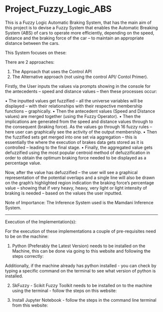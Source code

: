 # Project_Fuzzy_Logic_ABS

This is a Fuzzy Logic Automatic Braking System, that has the main aim of this project is to devise a Fuzzy System that enables the Automatic Breaking System (ABS) of cars to operate more efficiently, depending on the speed, distance and the braking force of the car – to maintain an appropriate distance between the cars. 

This System focuses on these:

There are 2 approaches:

1. The Approach that uses the Control API
2. The Alternative approach (not using the control API/ Contol Primer).

Firstly, the User inputs the values via prompts showing in the console for the antecedents – speed and distance values – then these processes occur:

•	The inputted values get fuzzified – all the universe variables will be displayed – with their relationships with their respective membership functions – graphically.
•	Then the antecedent values (Speed and Distance values) are merged together (using the Fuzzy Operator).
•	Then the implications are generated from the speed and distance values through to the consequent (braking force). As the values go through 16 fuzzy rules – here user can graphically see the activity of the output membership.
•	Then the fuzzified sets get merged into one set via aggregation – this is essentially the where the execution of brakes data gets stored as it is controlled – leading to the final stage.
•	Finally, the aggregated value gets defuzzified using the most popular centroid method of defuzzification in order to obtain the optimum braking force needed to be displayed as a percentage value.

Now, after the value has defuzzified – the user will see a graphical representation of the potential overlaps and a single line will also be drawn on the graph’s highlighted region indication the braking force’s percentage value – showing that if very heavy, heavy, very light or light intensity of braking is needed – based on the values the user inputted.

Note of Importance: The Inference System used is the Mamdani Inference System.

------------------------------------------------------------------------------------------------------

Execution of the Implementation(s):

For the execution of these implementations a couple of pre-requisites need to be on the machine:

1. Python (Preferably the Latest Version) needs to be installed on the Machine, this can be done via going to this website and following the steps correctly:  

Additionally, if the machine already has python installed - you can check by typing a specific command on the terminal to see what version of python is installed. 

2. SkFuzzy - Scikit Fuzzy Toolkit needs to be installed on to the machine using the terminal - follow the steps on this website:

3. Install Jupyter Notebook - follow the steps in the command line terminal from this website:




